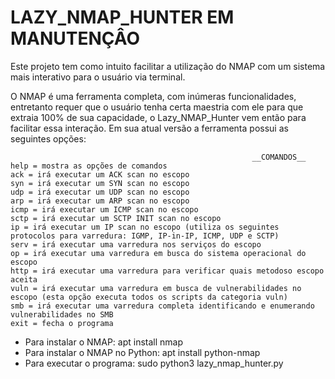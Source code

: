 # LAZY_NMAP_HUNTER EM MANUTENÇÂO
Este projeto tem como intuito facilitar a utilização do NMAP com um sistema mais interativo para o usuário via terminal.

O NMAP é uma ferramenta completa, com inúmeras funcionalidades, entretanto requer que o usuário tenha certa maestria com
ele para que extraia 100% de sua capacidade, o Lazy_NMAP_Hunter vem então para facilitar essa interação. Em sua atual versão 
a ferramenta possui as seguintes opções:

       
                                                          __COMANDOS__                                                              
    help = mostra as opções de comandos                                                                                             
    ack = irá executar um ACK scan no escopo                                                                                        
    syn = irá executar um SYN scan no escopo                                                                                        
    udp = irá executar um UDP scan no escopo                                                                                        
    arp = irá executar um ARP scan no escopo                                                                                        
    icmp = irá executar um ICMP scan no escopo                                                                                      
    sctp = irá executar um SCTP INIT scan no escopo                                                                                 
    ip = irá executar um IP scan no escopo (utiliza os seguintes protocolos para varredura: IGMP, IP-in-IP, ICMP, UDP e SCTP)       
    serv = irá executar uma varredura nos serviços do escopo                                                                        
    op = irá executar uma varredura em busca do sistema operacional do escopo                                                       
    http = irá executar uma varredura para verificar quais metodoso escopo aceita                                                   
    vuln = irá executar uma varredura em busca de vulnerabilidades no escopo (esta opção executa todos os scripts da categoria vuln)
    smb = irá executar uma varredura completa identificando e enumerando vulnerabilidades no SMB                                    
    exit = fecha o programa

* Para instalar o NMAP: apt install nmap
* Para instalar o NMAP no Python: apt install python-nmap
* Para executar o programa: sudo python3 lazy_nmap_hunter.py

    
